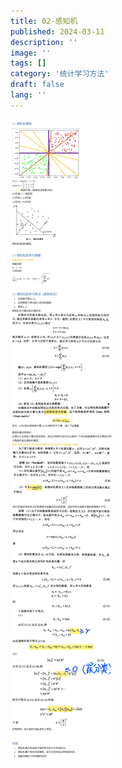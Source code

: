 ```yaml
---
title: 02-感知机
published: 2024-03-11
description: ''
image: ''
tags: []
category: '统计学习方法'
draft: false 
lang: ''
---
```

![alt text](./assets/images/0a8009215c988657d6d5c5077571c82.png)